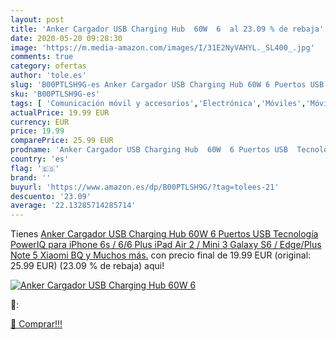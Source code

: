 ```yaml
---
layout: post
title: 'Anker Cargador USB Charging Hub  60W  6  al 23.09 % de rebaja'
date: 2020-05-20 09:28:30
image: 'https://m.media-amazon.com/images/I/31E2NyVAHYL._SL400_.jpg'
comments: true
category: ofertas
author: 'tole.es'
slug: 'B00PTLSH9G-es Anker Cargador USB Charging Hub 60W 6 Puertos USB...'
sku: 'B00PTLSH9G-es'
tags: [ 'Comunicación móvil y accesorios','Electrónica','Móviles','Móviles y smartphones libres','ipad','iphone', ]
actualPrice: 19.99 EUR
currency: EUR
price: 19.99
comparePrice: 25.99 EUR
prodname: 'Anker Cargador USB Charging Hub  60W  6 Puertos USB  Tecnología PowerIQ  para iPhone 6s / 6/6 Plus  iPad Air 2 / Mini 3  Galaxy S6 / Edge/Plus  Note 5  Xiaomi  BQ y Muchos más.'
country: 'es'
flag: '🇪🇸'
brand: ''
buyurl: 'https://www.amazon.es/dp/B00PTLSH9G/?tag=tolees-21'
descuento: '23.09'
average: '22.13285714285714'
---
```


Tienes [Anker Cargador USB Charging Hub  60W  6 Puertos USB  Tecnología PowerIQ  para iPhone 6s / 6/6 Plus  iPad Air 2 / Mini 3  Galaxy S6 / Edge/Plus  Note 5  Xiaomi  BQ y Muchos más.](https://www.amazon.es/dp/B00PTLSH9G/?tag=tolees-21) con precio final de  19.99 EUR (original: 25.99 EUR) (23.09 %  de rebaja) aqui!

[![Anker Cargador USB Charging Hub  60W  6 ](https://m.media-amazon.com/images/I/31E2NyVAHYL._SL400_.jpg)](https://www.amazon.es/dp/B00PTLSH9G/?tag=tolees-21)

🔎:


[🛒 Comprar!!!](https://www.amazon.es/dp/B00PTLSH9G/?tag=tolees-21)
